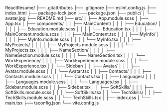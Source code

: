 ReactResume/
├── .gitattributes
├── .gitignore
├── eslint.config.js
├── index.html
├── package-lock.json
├── package.json
├── public/
│ └── avatar.jpg
├── README.md
├── src/
│ ├── App.module.scss
│ ├── App.tsx
│ ├── components/
│ │ ├── MainContent/
│ │ │ ├── Education/
│ │ │ │ ├── Education.module.scss
│ │ │ │ └── Education.tsx
│ │ │ ├── MainContent.module.scss
│ │ │ ├── MainContent.tsx
│ │ │ ├── MyInfo/
│ │ │ │ ├── MyInfo.module.scss
│ │ │ │ └── MyInfo.tsx
│ │ │ ├── MyProjects/
│ │ │ │ ├── MyProjects.module.scss
│ │ │ │ └── MyProjects.tsx
│ │ │ ├── NameSection/
│ │ │ │ ├── NameSection.module.scss
│ │ │ │ └── NameSection.tsx
│ │ │ └── WorkExperience/
│ │ │ ├── WorkExperience.module.scss
│ │ │ └── WorkExperience.tsx
│ │ └── Sidebar/
│ │ ├── Avatar/
│ │ │ ├── Avatar.module.scss
│ │ │ └── Avatar.tsx
│ │ ├── Contacts/
│ │ │ ├── Contacts.module.scss
│ │ │ └── Contacts.tsx
│ │ ├── Languages/
│ │ │ ├── Languages.module.scss
│ │ │ └── Languages.tsx
│ │ ├── Sidebar.module.scss
│ │ ├── Sidebar.tsx
│ │ ├── SoftSkills/
│ │ │ ├── SoftSkills.module.scss
│ │ │ └── SoftSkills.tsx
│ │ └── TechSkills/
│ │ ├── TechSkills.module.scss
│ │ └── TechSkills.tsx
│ ├── index.css
│ └── main.tsx
├── tsconfig.json
└── vite.config.js
